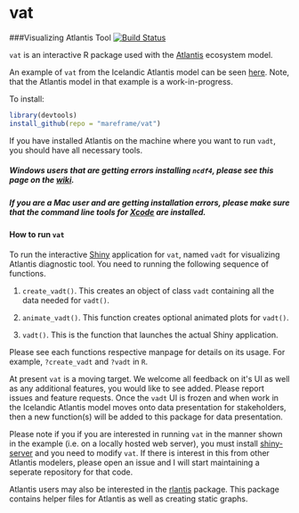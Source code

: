 # vat
###Visualizing Atlantis Tool [![Build Status](https://travis-ci.org/mareframe/vat.svg)](https://travis-ci.org/mareframe/vat)

`vat` is an interactive R package used with the [Atlantis](http://atlantis.cmar.csiro.au/) ecosystem model. 

An example of `vat` from the Icelandic Atlantis model can be seen [here](http://130.208.71.121:3838/vat). Note, that the Atlantis model in that example is a work-in-progress.

To install: 

```R
library(devtools)
install_github(repo = "mareframe/vat")
```

If you have installed Atlantis on the machine where you want to run `vadt`, you should have all necessary tools.

##### Windows users that are getting errors installing `ncdf4`, please see this page on the [wiki](https://github.com/mareframe/vat/wiki/Instructions-for-Windows-Users).

##### If you are a Mac user and are getting installation errors, please make sure that the command line tools for [Xcode](https://developer.apple.com/xcode/) are installed.

#### How to run `vat`
To run the interactive [Shiny](http://shiny.rstudio.com/) application for `vat`, named `vadt` for visualizing Atlantis diagnostic tool. You need to running the following sequence of functions.

1. `create_vadt()`. This creates an object of class `vadt` containing all the data needed for `vadt()`.

2. `animate_vadt()`. This function creates optional animated plots for `vadt()`.

3. `vadt()`. This is the function that launches the actual Shiny application.

Please see each functions respective manpage for details on its usage. For example, `?create_vadt` and `?vadt` in `R`.

At present `vat` is a moving target. We welcome all feedback on it's UI as well as any additional features, you would like to see added. Please report issues and feature requests. Once the `vadt` UI is frozen and when work in the Icelandic Atlantis model moves onto data presentation for stakeholders, then a new function(s) will be added to this package for data presentation.

Please note if you if you are interested in running `vat` in the manner shown in the example (i.e. on a locally hosted web server), you must install [shiny-server](https://www.rstudio.com/products/shiny/shiny-server/) and you need to modify `vat`. If there is interest in this from other Atlantis modelers, please open an issue and I will start maintaining a seperate repository for that code.

Atlantis users may also be interested in the [rlantis](http://github.com/mareframe/rlantis) package. This package contains helper files for Atlantis as well as creating static graphs. 
